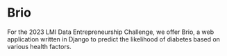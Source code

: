 # Brio
For the 2023 LMI Data Entrepreneurship Challenge, we offer Brio, a web application written in Django to predict the likelihood of diabetes based on various health factors.
